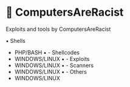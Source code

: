 # :ghost: ComputersAreRacist
Exploits and tools by ComputersAreRacist

:black_small_square: Shells
- PHP/BASH
:black_small_square: - Shellcodes
- WINDOWS/LINUX
:black_small_square: - Exploits
- WINDOWS/LINUX
:black_small_square: - Scanners
- WINDOWS/LINUX
:black_small_square: - Others
- WINDOWS/LINUX
